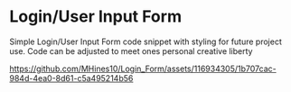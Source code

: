# Login/User Input Form

Simple Login/User Input Form code snippet with styling for future project use.
Code can be adjusted to meet ones personal creative liberty



https://github.com/MHines10/Login_Form/assets/116934305/1b707cac-984d-4ea0-8d61-c5a495214b56

